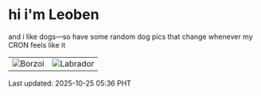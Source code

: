 # hi i'm Leoben

and i like dogs—so have some random dog pics that change whenever my CRON feels like it

|  |  |
|--------|----------|
| ![Borzoi](https://random-dog-vercel.vercel.app/api/random-borzoi?v=1761341763) | ![Labrador](https://random-dog-vercel.vercel.app/api/random-labrador?v=1761341763) |

Last updated: 2025-10-25 05:36 PHT
